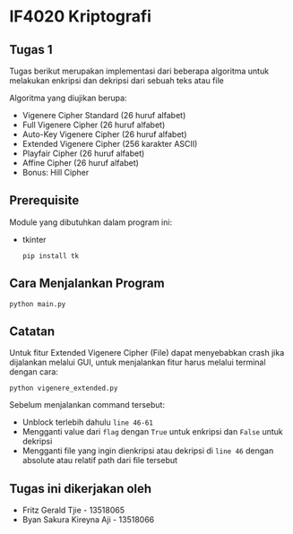 # IF4020 Kriptografi
## Tugas 1

Tugas berikut merupakan implementasi dari beberapa algoritma untuk melakukan enkripsi dan dekripsi dari sebuah teks atau file

Algoritma yang diujikan berupa:
- Vigenere Cipher Standard (26 huruf alfabet)
- Full Vigenere Cipher (26 huruf alfabet)
- Auto-Key Vigenere Cipher (26 huruf alfabet)
- Extended Vigenere Cipher (256 karakter ASCII)
- Playfair Cipher (26 huruf alfabet)
- Affine Cipher (26 huruf alfabet)
- Bonus: Hill Cipher

## Prerequisite
Module yang dibutuhkan dalam program ini:
- tkinter
  ```
  pip install tk
  ```

## Cara Menjalankan Program
```
python main.py
```

## Catatan
Untuk fitur Extended Vigenere Cipher (File) dapat menyebabkan crash jika dijalankan melalui GUI, untuk menjalankan fitur harus melalui terminal dengan cara:
```
python vigenere_extended.py
```
Sebelum menjalankan command tersebut: 
- Unblock terlebih dahulu `line 46-61`
- Mengganti value dari `flag` dengan `True` untuk enkripsi dan `False` untuk dekripsi
- Mengganti file yang ingin dienkripsi atau dekripsi di `line 46` dengan absolute atau relatif path dari file tersebut

## Tugas ini dikerjakan oleh
- Fritz Gerald Tjie - 13518065
- Byan Sakura Kireyna Aji - 13518066
